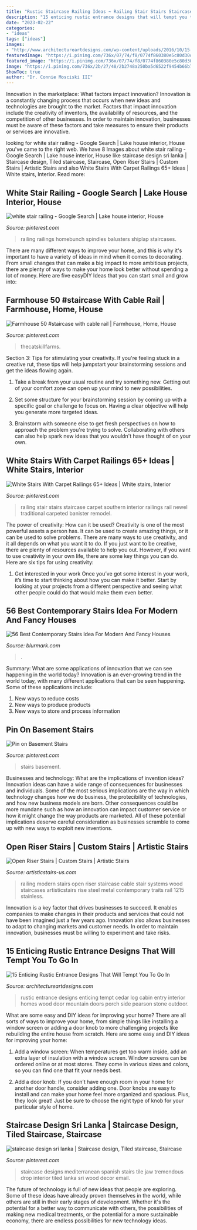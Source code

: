 ```yaml
---
title: "Rustic Staircase Railing Ideas ~ Railing Stair Stairs Staircase Carpet Southern Interior Railings Rail Newel Traditional Carpeted Banister Remodel"
description: "15 enticing rustic entrance designs that will tempt you to go in"
date: "2023-02-22"
categories:
- "ideas"
tags: ["ideas"]
images:
- "http://www.architectureartdesigns.com/wp-content/uploads/2016/10/15-Enticing-Rustic-Entrance-Designs-That-Will-Tempt-You-To-Go-In-1.jpg"
featuredImage: "https://i.pinimg.com/736x/07/74/f8/0774f860380e5c80d30dd0e4b343a434.jpg"
featured_image: "https://i.pinimg.com/736x/07/74/f8/0774f860380e5c80d30dd0e4b343a434.jpg"
image: "https://i.pinimg.com/736x/2b/27/48/2b2748a250ba5d6522f9454b66b720a7.jpg"
ShowToc: true
author: "Dr. Connie Mosciski III"
---
```



Innovation in the marketplace: What factors impact innovation?
Innovation is a constantly changing process that occurs when new ideas and technologies are brought to the market. Factors that impact innovation include the creativity of inventors, the availability of resources, and the competition of other businesses. In order to maintain innovation, businesses must be aware of these factors and take measures to ensure their products or services are innovative.

	

		
looking for white stair railing - Google Search | Lake house interior, House you've came to the right web. We have 8 Images about white stair railing - Google Search | Lake house interior, House like staircase design sri lanka | Staircase design, Tiled staircase, Staircase, Open Riser Stairs | Custom Stairs | Artistic Stairs and also White Stairs With Carpet Railings 65+ Ideas | White stairs, Interior. Read more:
		
    
## White Stair Railing - Google Search | Lake House Interior, House

<img loading=lazy src="https://i.pinimg.com/736x/07/74/f8/0774f860380e5c80d30dd0e4b343a434.jpg" onerror="this.onerror=null;this.src='https://tse1.mm.bing.net/th?id=OIP.uFZv-iGQ8gHPAM_etwftSwHaLH&amp;pid=15.1';" alt="white stair railing - Google Search | Lake house interior, House">

_Source: pinterest.com_

>railing railings homebunch spindles balusters shiplap staircases. 

	

There are many different ways to improve your home, and this is why it's important to have a variety of ideas in mind when it comes to decorating. From small changes that can make a big impact to more ambitious projects, there are plenty of ways to make your home look better without spending a lot of money. Here are five easyDIY Ideas that you can start small and grow into: 

    
## Farmhouse 50 #staircase With Cable Rail | Farmhouse, Home, House

<img loading=lazy src="https://i.pinimg.com/736x/f2/14/a2/f214a226ec967ee96375993af60c0af6.jpg" onerror="this.onerror=null;this.src='https://tse1.mm.bing.net/th?id=OIP.usbuKU5OU1a7AyM3OrbUAwHaMA&amp;pid=15.1';" alt="Farmhouse 50 #staircase with cable rail | Farmhouse, Home, House">

_Source: pinterest.com_

>thecatskillfarms. 

	

Section 3: Tips for stimulating your creativity.
If you're feeling stuck in a creative rut, these tips will help jumpstart your brainstorming sessions and get the ideas flowing again.
1. Take a break from your usual routine and try something new. Getting out of your comfort zone can open up your mind to new possibilities.

2. Set some structure for your brainstorming session by coming up with a specific goal or challenge to focus on. Having a clear objective will help you generate more targeted ideas.

3. Brainstorm with someone else to get fresh perspectives on how to approach the problem you're trying to solve. Collaborating with others can also help spark new ideas that you wouldn't have thought of on your own.

    
## White Stairs With Carpet Railings 65+ Ideas | White Stairs, Interior

<img loading=lazy src="https://i.pinimg.com/736x/2b/27/48/2b2748a250ba5d6522f9454b66b720a7.jpg" onerror="this.onerror=null;this.src='https://tse1.mm.bing.net/th?id=OIP.xn0ufFM5EwrLlmD0f_L1KgAAAA&amp;pid=15.1';" alt="White Stairs With Carpet Railings 65+ Ideas | White stairs, Interior">

_Source: pinterest.com_

>railing stair stairs staircase carpet southern interior railings rail newel traditional carpeted banister remodel. 

	

The power of creativity: How can it be used?
Creativity is one of the most powerful assets a person has. It can be used to create amazing things, or it can be used to solve problems. There are many ways to use creativity, and it all depends on what you want it to do. If you just want to be creative, there are plenty of resources available to help you out. However, if you want to use creativity in your own life, there are some key things you can do. Here are six tips for using creativity: 
1. Get interested in your work
Once you’ve got some interest in your work, it’s time to start thinking about how you can make it better. Start by looking at your projects from a different perspective and seeing what other people could do that would make them even better.

    
## 56 Best Contemporary Stairs Idea For Modern And Fancy Houses

<img loading=lazy src="https://www.blurmark.com/wp-content/uploads/2017/05/Marvelous-Stairs-Idea.jpg" onerror="this.onerror=null;this.src='https://tse2.mm.bing.net/th?id=OIP.mLwMhveSmaEXGE98H3kkbwHaIY&amp;pid=15.1';" alt="56 Best Contemporary Stairs Idea For Modern And Fancy Houses">

_Source: blurmark.com_

>. 

	

Summary: What are some applications of innovation that we can see happening in the world today?
Innovation is an ever-growing trend in the world today, with many different applications that can be seen happening. Some of these applications include: 
1. New ways to reduce costs 
2. New ways to produce products 
3. New ways to store and process information 

    
## Pin On Basement Stairs

<img loading=lazy src="https://i.pinimg.com/736x/8e/b9/08/8eb908f3a57a3d4931ccd648812339fb.jpg" onerror="this.onerror=null;this.src='https://tse1.mm.bing.net/th?id=OIP.iR8U_ZwJYN7ZppfHQn50igHaNm&amp;pid=15.1';" alt="Pin on Basement Stairs">

_Source: pinterest.com_

>stairs basement. 

	

Businesses and technology: What are the implications of invention ideas?
Innovation ideas can have a wide range of consequences for businesses and individuals. Some of the most serious implications are the way in which technology changes how we do business, the protecibility of technologies, and how new business models are born. Other consequences could be more mundane such as how an innovation can impact customer service or how it might change the way products are marketed. All of these potential implications deserve careful consideration as businesses scramble to come up with new ways to exploit new inventions.

    
## Open Riser Stairs | Custom Stairs | Artistic Stairs

<img loading=lazy src="http://artisticstairs-us.com/wp-content/uploads/2015/11/DSCF1121-Edit-e1446587040747.jpg" onerror="this.onerror=null;this.src='https://tse4.mm.bing.net/th?id=OIP.T1Vl-5OdhGQE169_XBVnJgHaLH&amp;pid=15.1';" alt="Open Riser Stairs | Custom Stairs | Artistic Stairs">

_Source: artisticstairs-us.com_

>railing modern stairs open riser staircase cable stair systems wood staircases artisticstairs rise steel metal contemporary traits rail 1215 stainless. 

	

Innovation is a key factor that drives businesses to succeed. It enables companies to make changes in their products and services that could not have been imagined just a few years ago. Innovation also allows businesses to adapt to changing markets and customer needs. In order to maintain innovation, businesses must be willing to experiment and take risks.

    
## 15 Enticing Rustic Entrance Designs That Will Tempt You To Go In

<img loading=lazy src="http://www.architectureartdesigns.com/wp-content/uploads/2016/10/15-Enticing-Rustic-Entrance-Designs-That-Will-Tempt-You-To-Go-In-1.jpg" onerror="this.onerror=null;this.src='https://tse2.mm.bing.net/th?id=OIP.ETyQhJoh41kvO3KiuMTQ6QHaLG&amp;pid=15.1';" alt="15 Enticing Rustic Entrance Designs That Will Tempt You To Go In">

_Source: architectureartdesigns.com_

>rustic entrance designs enticing tempt cedar log cabin entry interior homes wood door mountain doors porch side pearson stone outdoor. 

	

What are some easy and DIY ideas for improving your home?
There are all sorts of ways to improve your home, from simple things like installing a window screen or adding a door knob to more challenging projects like rebuilding the entire house from scratch. Here are some easy and DIY ideas for improving your home: 
1. Add a window screen: When temperatures get too warm inside, add an extra layer of insulation with a window screen. Window screens can be ordered online or at most stores. They come in various sizes and colors, so you can find one that fit your needs best.

2. Add a door knob: If you don’t have enough room in your home for another door handle, consider adding one. Door knobs are easy to install and can make your home feel more organized and spacious. Plus, they look great! Just be sure to choose the right type of knob for your particular style of home.

    
## Staircase Design Sri Lanka | Staircase Design, Tiled Staircase, Staircase

<img loading=lazy src="https://i.pinimg.com/736x/b9/52/32/b95232e1071fceb0f062791d5c2ed354.jpg" onerror="this.onerror=null;this.src='https://tse1.mm.bing.net/th?id=OIP.RlhG_-9ihSdkT8G-NM1nfgHaLH&amp;pid=15.1';" alt="staircase design sri lanka | Staircase design, Tiled staircase, Staircase">

_Source: pinterest.com_

>staircase designs mediterranean spanish stairs tile jaw tremendous drop interior tiled lanka sri wood decor email. 

	

The future of technology is full of new ideas that people are exploring. Some of these ideas have already proven themselves in the world, while others are still in their early stages of development. Whether it's the potential for a better way to communicate with others, the possibilities of making new medical treatments, or the potential for a more sustainable economy, there are endless possibilities for new technology ideas.

